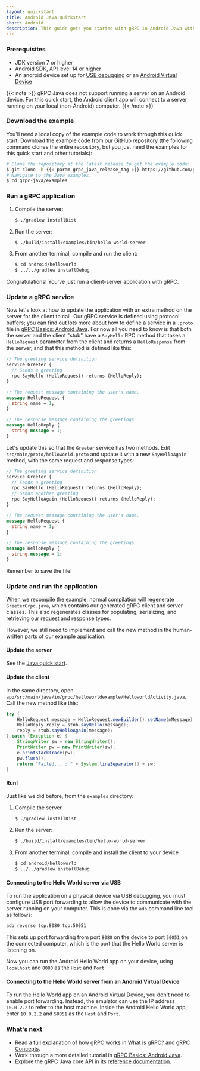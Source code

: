 ```yaml
---
layout: quickstart
title: Android Java Quickstart
short: Android
description: This guide gets you started with gRPC in Android Java with a simple working example.
---
```


### Prerequisites

- JDK version 7 or higher
- Android SDK, API level 14 or higher
- An android device set up for [USB debugging][] or an
  [Android Virtual Device][]

[Android Virtual Device]: https://developer.android.com/studio/run/managing-avds.html
[USB debugging]: https://developer.android.com/studio/command-line/adb.html#Enabling

{{< note >}}
gRPC Java does not support running a server on an Android device. For this quick start, the Android client app will connect to a server running on your local (non-Android) computer.
{{< /note >}}

### Download the example

You'll need a local copy of the example code to work through this quick start.
Download the example code from our GitHub repository (the following command
clones the entire repository, but you just need the examples for this quick start
and other tutorials):

```sh
# Clone the repository at the latest release to get the example code:
$ git clone -b {{< param grpc_java_release_tag >}} https://github.com/grpc/grpc-java
# Navigate to the Java examples:
$ cd grpc-java/examples
```

### Run a gRPC application

 1. Compile the server:

    ```sh
    $ ./gradlew installDist
    ```

 2. Run the server:

    ```sh
    $ ./build/install/examples/bin/hello-world-server
    ```

 3. From another terminal, compile and run the client:

    ```sh
    $ cd android/helloworld
    $ ../../gradlew installDebug
    ```

Congratulations! You've just run a client-server application with gRPC.

### Update a gRPC service

Now let's look at how to update the application with an extra method on the
server for the client to call. Our gRPC service is defined using protocol
buffers; you can find out lots more about how to define a service in a `.proto`
file in [gRPC Basics: Android Java](/docs/tutorials/basic/android/). For now all you need to know is that both the
server and the client "stub" have a `SayHello` RPC method that takes a
`HelloRequest` parameter from the client and returns a `HelloResponse` from the
server, and that this method is defined like this:


```protobuf
// The greeting service definition.
service Greeter {
  // Sends a greeting
  rpc SayHello (HelloRequest) returns (HelloReply);
}

// The request message containing the user's name.
message HelloRequest {
  string name = 1;
}

// The response message containing the greetings
message HelloReply {
  string message = 1;
}
```
Let's update this so that the `Greeter` service has two methods. Edit
`src/main/proto/helloworld.proto` and update it with a new `SayHelloAgain`
method, with the same request and response types:

```protobuf
// The greeting service definition.
service Greeter {
  // Sends a greeting
  rpc SayHello (HelloRequest) returns (HelloReply);
  // Sends another greeting
  rpc SayHelloAgain (HelloRequest) returns (HelloReply);
}

// The request message containing the user's name.
message HelloRequest {
  string name = 1;
}

// The response message containing the greetings
message HelloReply {
  string message = 1;
}
```

Remember to save the file!

### Update and run the application

When we recompile the example, normal compilation will regenerate
`GreeterGrpc.java`, which contains our generated gRPC client and server classes.
This also regenerates classes for populating, serializing, and retrieving our
request and response types.

However, we still need to implement and call the new method in the human-written
parts of our example application.

#### Update the server

See the [Java quick start](/docs/quickstart/java/#update-the-server).

#### Update the client

In the same directory, open
`app/src/main/java/io/grpc/helloworldexample/HelloworldActivity.java`. Call the new
method like this:

```java
try {
    HelloRequest message = HelloRequest.newBuilder().setName(mMessage).build();
    HelloReply reply = stub.sayHello(message);
    reply = stub.sayHelloAgain(message);
} catch (Exception e) {
    StringWriter sw = new StringWriter();
    PrintWriter pw = new PrintWriter(sw);
    e.printStackTrace(pw);
    pw.flush();
    return "Failed... : " + System.lineSeparator() + sw;
}
```

#### Run!

Just like we did before, from the `examples` directory:

 1. Compile the server

    ```sh
    $ ./gradlew installDist
    ```

 2. Run the server:

    ```sh
    $ ./build/install/examples/bin/hello-world-server
    ```

 3. From another terminal, compile and install the client to your device

    ```sh
    $ cd android/helloworld
    $ ../../gradlew installDebug
    ```

#### Connecting to the Hello World server via USB

To run the application on a physical device via USB debugging, you must
configure USB port forwarding to allow the device to communicate with the server
running on your computer. This is done via the `adb` command line tool as
follows:

```sh
adb reverse tcp:8080 tcp:50051
```

This sets up port forwarding from port `8080` on the device to port `50051` on
the connected computer, which is the port that the Hello World server is
listening on.

Now you can run the Android Hello World app on your device, using `localhost`
and `8080` as the `Host` and `Port`.

#### Connecting to the Hello World server from an Android Virtual Device

To run the Hello World app on an Android Virtual Device, you don't need to
enable port forwarding. Instead, the emulator can use the IP address
`10.0.2.2` to refer to the host machine. Inside the Android Hello World app,
enter `10.0.2.2` and `50051` as the `Host` and `Port`.

### What's next

- Read a full explanation of how gRPC works in [What is gRPC?](/docs/guides/)
  and [gRPC Concepts](/docs/guides/concepts/).
- Work through a more detailed tutorial in [gRPC Basics: Android Java](/docs/tutorials/basic/android/).
- Explore the gRPC Java core API in its [reference
  documentation](/grpc-java/javadoc/).
